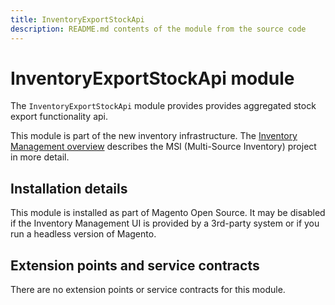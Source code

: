 ```yaml
---
title: InventoryExportStockApi
description: README.md contents of the module from the source code
---
```


# InventoryExportStockApi module

The `InventoryExportStockApi` module provides provides aggregated stock export functionality api.

This module is part of the new inventory infrastructure. The
[Inventory Management overview](https://devdocs.magento.com/guides/v2.4/inventory/index.html)
describes the MSI (Multi-Source Inventory) project in more detail.

## Installation details

This module is installed as part of Magento Open Source. It may be disabled if the Inventory Management UI
is provided by a 3rd-party system or if you run a headless version of Magento.

## Extension points and service contracts

There are no extension points or service contracts for this module.
